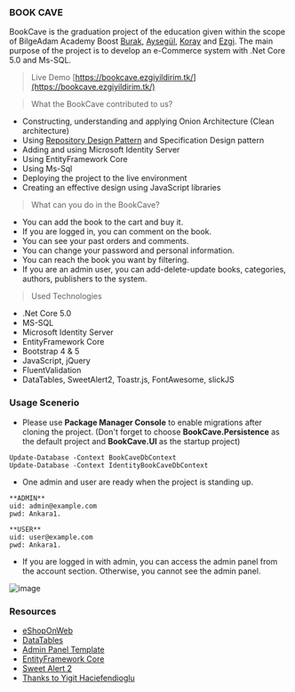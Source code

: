 ### BOOK CAVE 

BookCave is the graduation project of the education given within the scope of BilgeAdam Academy Boost [Burak](https://github.com/burakyuz1), [Aysegül](https://github.com/AysegulCelk), [Koray](https://github.com/Koray95) and [Ezgi](https://github.com/ezgiyildirim21).
The main purpose of the project is to develop an e-Commerce system with .Net Core 5.0 and Ms-SQL.


>Live Demo
[https://bookcave.ezgiyildirim.tk/](https://bookcave.ezgiyildirim.tk/)


> What the BookCave contributed to us?
* Constructing, understanding and applying Onion Architecture (Clean architecture)
* Using [Repository Design Pattern](https://www.gencayyildiz.com/blog/c-repository-design-patternrepository-tasarim-deseni/) and Specification Design pattern
* Adding and using Microsoft Identity Server
* Using EntityFramework Core
* Using Ms-Sql
* Deploying the project to the live environment
* Creating an effective design using JavaScript libraries

> What can you do in the BookCave?
* You can add the book to the cart and buy it.
* If you are logged in, you can comment on the book.
* You can see your past orders and comments.
* You can change your password and personal information.
* You can reach the book you want by filtering.
* If you are an admin user, you can add-delete-update books, categories, authors, publishers to the system.

> Used Technologies
* .Net Core 5.0
* MS-SQL
* Microsoft Identity Server
* EntityFramework Core
* Bootstrap 4 & 5
* JavaScript, jQuery
* FluentValidation
* DataTables, SweetAlert2, Toastr.js, FontAwesome, slickJS


### Usage Scenerio

* Please use **Package Manager Console** to enable migrations after cloning the project. (Don't forget to choose **BookCave.Persistence** as the default project and **BookCave.UI** as the startup project)
```
Update-Database -Context BookCaveDbContext
Update-Database -Context IdentityBookCaveDbContext
```

* One admin and user are ready when the project is standing up.

```
**ADMIN**
uid: admin@example.com
pwd: Ankara1.

**USER**
uid: user@example.com
pwd: Ankara1.
```

* If you are logged in with admin, you can access the admin panel from the account section. Otherwise, you cannot see the admin panel.
  
![image](https://raw.githubusercontent.com/burakyuz1/BookCave/master/main_page.png?token=GHSAT0AAAAAABSWMUWW6WO3DFZ4TCCSHEJSYSBZMVQ)


### Resources

* [eShopOnWeb](https://github.com/dotnet-architecture/eShopOnWeb)
* [DataTables](https://datatables.net/)
* [Admin Panel Template](http://webapplayers.com/inspinia_admin-v2.9.4/)
* [EntityFramework Core](https://www.entityframeworktutorial.net/efcore/entity-framework-core.aspx)
* [Sweet Alert 2](https://sweetalert2.github.io/)
* [Thanks to Yigit Haciefendioglu](https://www.linkedin.com/in/yi%C4%9Fit-hac%C4%B1efendio%C4%9Flu-323b1612/)

